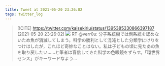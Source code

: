 ```yaml
---
title: Tweet at 2021-05-20 23:26:02
tags: twitter_log
---
```


> [!CITE] https://twitter.com/kaisekiriu/status/1395385330866397187 (2021-05-20 23:26:02)
> ![](https://twitter.com/kaisekiriu/status/1395385330866397187)
> RT @verr0u: 分子系統樹では側系統を認めないため魚が消滅してしまう。科学の勝利として混沌とした分類学にけりをつけはしたが，これほど奇妙なことはない。私は子どもの頃に見たあの魚を取り戻したい……と筆者は盲信してきた科学の色眼鏡をずらす。「環世界センス」がキーワードなよう…
